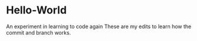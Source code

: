# Hello-World
An experiment in learning to code again
These are my edits to learn how the commit and branch works.
